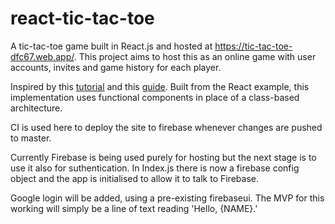 # react-tic-tac-toe
A tic-tac-toe game built in React.js and hosted at https://tic-tac-toe-dfc67.web.app/. This project aims to host this as an online game with user accounts, invites and game history for each player.

Inspired by this [tutorial](https://reactjs.org/tutorial/tutorial.html#setup-for-the-tutorial) and this [guide](https://www.youtube.com/watch?v=KsKcoQT_Qyo). Built from the React example, this implementation uses functional components in place of a class-based architecture.


CI is used here to deploy the site to firebase whenever changes are pushed to master.

Currently Firebase is being used purely for hosting but the next stage is to use it also for suthentication. In Index.js there is now a firebase config object and the app is initialised to allow it to talk to Firebase.

Google login will be added, using a pre-existing firebaseui. The MVP for this working will simply be a line of text reading 'Hello, {NAME}.'
